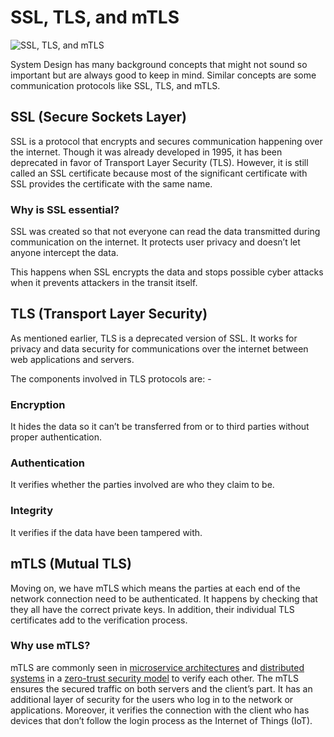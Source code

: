 # SSL, TLS, and mTLS

![SSL, TLS, and mTLS](https://miro.medium.com/v2/resize:fit:1100/format:webp/1*HoOiWZlwtNRHMKiDoec2DQ.jpeg)

System Design has many background concepts that might not sound so important but are always good to keep in mind. Similar concepts are some communication protocols like SSL, TLS, and mTLS.

## SSL (Secure Sockets Layer)

SSL is a protocol that encrypts and secures communication happening over the internet. Though it was already developed in 1995, it has been deprecated in favor of Transport Layer Security (TLS). However, it is still called an SSL certificate because most of the significant certificate with SSL provides the certificate with the same name.

### Why is SSL essential?

SSL was created so that not everyone can read the data transmitted during communication on the internet. It protects user privacy and doesn’t let anyone intercept the data.

This happens when SSL encrypts the data and stops possible cyber attacks when it prevents attackers in the transit itself.

## TLS (Transport Layer Security)

As mentioned earlier, TLS is a deprecated version of SSL. It works for privacy and data security for communications over the internet between web applications and servers.

The components involved in TLS protocols are: -

### Encryption

It hides the data so it can’t be transferred from or to third parties without proper authentication.

### Authentication

It verifies whether the parties involved are who they claim to be.

### Integrity

It verifies if the data have been tampered with.

## mTLS (Mutual TLS)

Moving on, we have mTLS which means the parties at each end of the network connection need to be authenticated. It happens by checking that they all have the correct private keys. In addition, their individual TLS certificates add to the verification process.

### Why use mTLS?

mTLS are commonly seen in [microservice architectures](https://github.com/pragyaasapkota/System-Design-Concepts/tree/master/Microservices) and [distributed systems](https://github.com/pragyaasapkota/System-Design-Concepts/tree/master/Distributed%20System) in a [zero-trust security model](https://en.wikipedia.org/wiki/Zero_trust_security_model) to verify each other. The mTLS ensures the secured traffic on both servers and the client’s part. It has an additional layer of security for the users who log in to the network or applications. Moreover, it verifies the connection with the client who has devices that don’t follow the login process as the Internet of Things (IoT).
